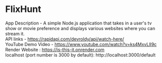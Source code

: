 # FlixHunt
App Description - A simple Node.js application that takes in a user's tv show or movie preference and displays various websites where you can stream it. <br />
API links - https://rapidapi.com/devroldy/api/watch-here/ <br />
YouTube Demo Video - https://www.youtube.com/watch?v=ks4MxvLlI9c <br />
Render Website : https://is-this-it.onrender.com <br />
localhost (port number is 3000 by default): http://localhost:3000/default <br />
